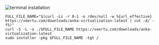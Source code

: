 ![terminal installation](/anka/images/anka-virtualization/terminal-installation.png)
```shell
FULL_FILE_NAME="$(curl -Ls -r 0-1 -o /dev/null -w %{url_effective} https://veertu.com/downloads/anka-virtualization-latest | cut -d/ -f5)"
curl -S -L -o ./$FULL_FILE_NAME https://veertu.com/downloads/anka-virtualization-latest
sudo installer -pkg $FULL_FILE_NAME -tgt /
```
